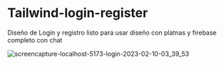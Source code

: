 # Tailwind-login-register
Diseño de Login y registro listo para usar diseño con platnas y firebase completo con chat 


![screencapture-localhost-5173-login-2023-02-10-03_39_53](https://user-images.githubusercontent.com/92962731/218020703-4637cd96-0f07-4b3b-8205-8b657184de80.png)
